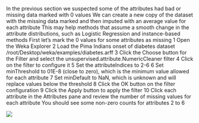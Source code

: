 In the previous section we suspected some of the attributes had bad or missing data marked
with 0 values We can create a new copy of the dataset with the missing data marked and
then imputed with an average value for each attribute This may help methods that assume a
smooth change in the attribute distributions, such as Logistic Regression and instance-based
methods First let’s mark the 0 values for some attributes as missing
1 Open the Weka Explorer
2 Load the Pima Indians onset of diabetes dataset /root/Desktop/weka/examples/diabetes.arff
3 Click the Choose button for the Filter and select the unsupervised.attribute.NumericCleaner
filter
4 Click on the filter to configure it
5 Set the attributeIndices to 2-6
6 Set minThreshold to 01E-8 (close to zero), which is the minimum value allowed for each
attribute
7 Set minDefault to NaN, which is unknown and will replace values below the threshold
8 Click the OK button on the filter configuration
9 Click the Apply button to apply the filter
10 Click each attribute in the Attributes pane and review the number of missing values for
each attribute You should see some non-zero counts for attributes 2 to 6

![](https://github.com/fenago/katacoda-scenarios/raw/master/machine-learning-mastery-weka/machine-learning-mastery-weka-chapter-24/steps/images/153.png)


